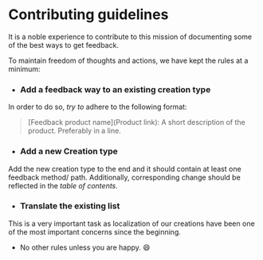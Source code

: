 # Contributing guidelines

It is a noble experience to contribute to this mission of documenting some of the best ways to get feedback.

To maintain freedom of thoughts and actions, we have kept the rules at a minimum:

* ### Add a feedback way to an existing creation type

In order to do so, _try to_ adhere to the following format:

> [Feedback product name](Product link): A short description of the product. Preferably in a line.

* ### Add a new Creation type 

Add the new creation type to the end and it should contain at least one feedback method/ path. Additionally, corresponding change should be reflected in the _table of contents_.

* ### Translate the existing list

This is a very important task as localization of our creations have been one of the most important concerns since the beginning. 

* No other rules unless you are happy. :smile: 




